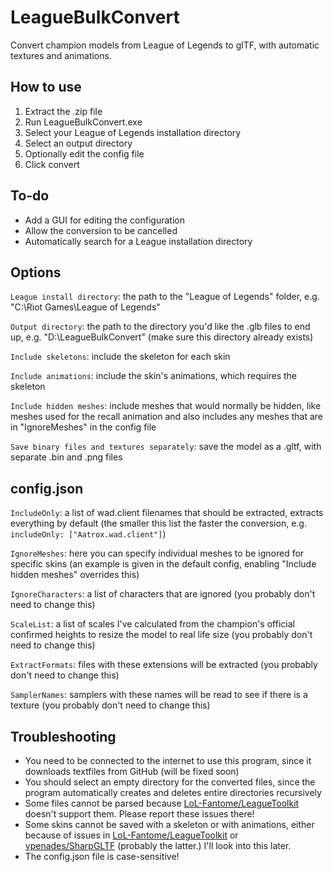 # LeagueBulkConvert
Convert champion models from League of Legends to glTF, with automatic textures and animations.

## How to use
1. Extract the .zip file
2. Run LeagueBulkConvert.exe
3. Select your League of Legends installation directory
4. Select an output directory
5. Optionally edit the config file
6. Click convert

## To-do
* Add a GUI for editing the configuration
* Allow the conversion to be cancelled
* Automatically search for a League installation directory

## Options
`League install directory`: the path to the "League of Legends" folder, e.g. "C:\Riot Games\League of Legends"

`Output directory`: the path to the directory you'd like the .glb files to end up, e.g. "D:\LeagueBulkConvert" (make sure this directory already exists)

`Include skeletons`: include the skeleton for each skin

`Include animations`: include the skin's animations, which requires the skeleton

`Include hidden meshes`: include meshes that would normally be hidden, like meshes used for the recall animation and also includes any meshes that are in "IgnoreMeshes" in the config file

`Save binary files and textures separately`: save the model as a .gltf, with separate .bin and .png files

## config.json
`IncludeOnly`: a list of wad.client filenames that should be extracted, extracts everything by default (the smaller this list the faster the conversion, e.g. `includeOnly: ["Aatrox.wad.client"]`)

`IgnoreMeshes`: here you can specify individual meshes to be ignored for specific skins (an example is given in the default config, enabling "Include hidden meshes" overrides this)

`IgnoreCharacters`: a list of characters that are ignored (you probably don't need to change this)

`ScaleList`: a list of scales I've calculated from the champion's official confirmed heights to resize the model to real life size (you probably don't need to change this)

`ExtractFormats`: files with these extensions will be extracted (you probably don't need to change this)

`SamplerNames`: samplers with these names will be read to see if there is a texture (you probably don't need to change this)

## Troubleshooting
* You need to be connected to the internet to use this program, since it downloads textfiles from GitHub (will be fixed soon)
* You should select an empty directory for the converted files, since the program automatically creates and deletes entire directories recursively
* Some files cannot be parsed because [LoL-Fantome/LeagueToolkit](https://github.com/LoL-Fantome/LeagueToolkit) doesn't support them. Please report these issues there!
* Some skins cannot be saved with a skeleton or with animations, either because of issues in [LoL-Fantome/LeagueToolkit](https://github.com/LoL-Fantome/LeagueToolkit) or [vpenades/SharpGLTF](https://github.com/vpenades/SharpGLTF) (probably the latter.) I'll look into this later.
* The config.json file is case-sensitive!
